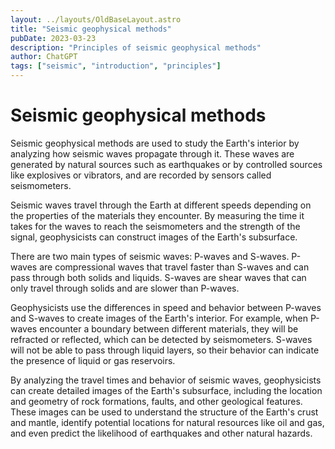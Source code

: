 ```yaml
---
layout: ../layouts/OldBaseLayout.astro
title: "Seismic geophysical methods"
pubDate: 2023-03-23
description: "Principles of seismic geophysical methods"
author: ChatGPT
tags: ["seismic", "introduction", "principles"]
---
```


# Seismic geophysical methods

Seismic geophysical methods are used to study the Earth's interior by analyzing how seismic waves propagate through it. These waves are generated by natural sources such as earthquakes or by controlled sources like explosives or vibrators, and are recorded by sensors called seismometers.

Seismic waves travel through the Earth at different speeds depending on the properties of the materials they encounter. By measuring the time it takes for the waves to reach the seismometers and the strength of the signal, geophysicists can construct images of the Earth's subsurface.

There are two main types of seismic waves: P-waves and S-waves. P-waves are compressional waves that travel faster than S-waves and can pass through both solids and liquids. S-waves are shear waves that can only travel through solids and are slower than P-waves.

Geophysicists use the differences in speed and behavior between P-waves and S-waves to create images of the Earth's interior. For example, when P-waves encounter a boundary between different materials, they will be refracted or reflected, which can be detected by seismometers. S-waves will not be able to pass through liquid layers, so their behavior can indicate the presence of liquid or gas reservoirs.

By analyzing the travel times and behavior of seismic waves, geophysicists can create detailed images of the Earth's subsurface, including the location and geometry of rock formations, faults, and other geological features. These images can be used to understand the structure of the Earth's crust and mantle, identify potential locations for natural resources like oil and gas, and even predict the likelihood of earthquakes and other natural hazards.
